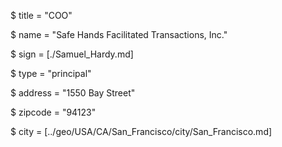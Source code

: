$ title = "COO"

$ name = "Safe Hands Facilitated Transactions, Inc."

$ sign = [./Samuel_Hardy.md]

$ type = "principal"

$ address = "1550 Bay Street"

$ zipcode = "94123"

$ city = [../geo/USA/CA/San_Francisco/city/San_Francisco.md]
